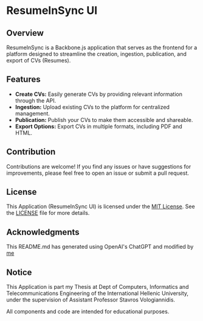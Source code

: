# ResumeInSync UI

## Overview

ResumeInSync is a Backbone.js application that serves as the frontend for a platform designed to streamline the creation,
ingestion, publication, and export of CVs (Resumes).

## Features

- **Create CVs:** Easily generate CVs by providing relevant information through the API.
- **Ingestion:** Upload existing CVs to the platform for centralized management.
- **Publication:** Publish your CVs to make them accessible and shareable.
- **Export Options:** Export CVs in multiple formats, including PDF and HTML.

## Contribution

Contributions are welcome! If you find any issues or have suggestions for improvements, please feel free to open an issue or submit a pull request.


## License

This Application (ResumeInSync UI) is licensed under the [MIT License](LICENSE). See the [LICENSE](LICENSE) file for more
details.

## Acknowledgments

This README.md has generated using OpenAI's ChatGPT and modified by [me](https://github.com/IordanisKostelidis)

## Notice

This Application is part my Thesis at Dept of Computers, Informatics and Telecommunications Engineering of the
International Hellenic University, under the supervision of Assistant Professor Stavros Vologiannidis.

All components and code are intended for educational purposes.
